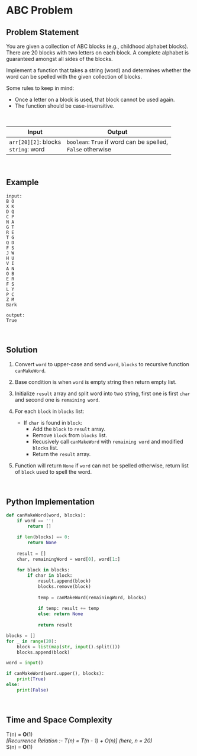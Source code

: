 # ABC Problem

## Problem Statement

You are given a collection of ABC blocks (e.g., childhood alphabet blocks). There are 20 blocks with two letters on each block. A complete alphabet is guaranteed amongst all sides of the blocks.

Implement a function that takes a string (word) and determines whether the word can be spelled with the given collection of blocks.

Some rules to keep in mind:

* Once a letter on a block is used, that block cannot be used again.
* The function should be case-insensitive.

<br>

| Input | Output |
| --- | --- |
| `arr[20][2]`: blocks <br> `string`: word | `boolean`: `True` if word can be spelled, <br> `False` otherwise |

<br>

## Example

```
input:
B O
X K
D Q
C P
N A
G T
R E
T G
Q D
F S
J W
H U
V I
A N
O B
E R
F S
L Y
P C
Z M
Bark

output:
True
```

<br>

## Solution

1. Convert `word` to upper-case and send `word`, `blocks` to recursive function `canMakeWord`.

2. Base condition is when `word` is empty string then return empty list.

3. Initialize `result` array and split word into two string, first one is first `char` and second one is `remaining word`.

4. For each `block` in `blocks` list:
    * If `char` is found in `block`:
        * Add the `block` to `result` array.
        * Remove `block` from `blocks` list.
        * Recusively call `canMakeWord` with `remaining word` and modified `blocks` list.
        * Return the `result` array.

5. Function will return `None` if `word` can not be spelled otherwise, return list of `block` used to spell the word.

<br>

## Python Implementation

```python
def canMakeWord(word, blocks):
    if word == '':
        return []

    if len(blocks) == 0:
        return None
    
    result = []
    char, remainingWord = word[0], word[1:]
    
    for block in blocks:
        if char in block:
            result.append(block)
            blocks.remove(block)
            
            temp = canMakeWord(remainingWord, blocks)
            
            if temp: result += temp 
            else: return None
            
            return result 

blocks = []
for _ in range(20):
    block = list(map(str, input().split()))
    blocks.append(block)

word = input()

if canMakeWord(word.upper(), blocks):
    print(True)
else:
    print(False)
```

<br>

## Time and Space Complexity
T(n) = **O**(1)
<br> *[Recurrence Relation :- T(n) = T(n - 1) + O(n)]* *(here, n = 20)*
<br>S(n) = **O**(1)
